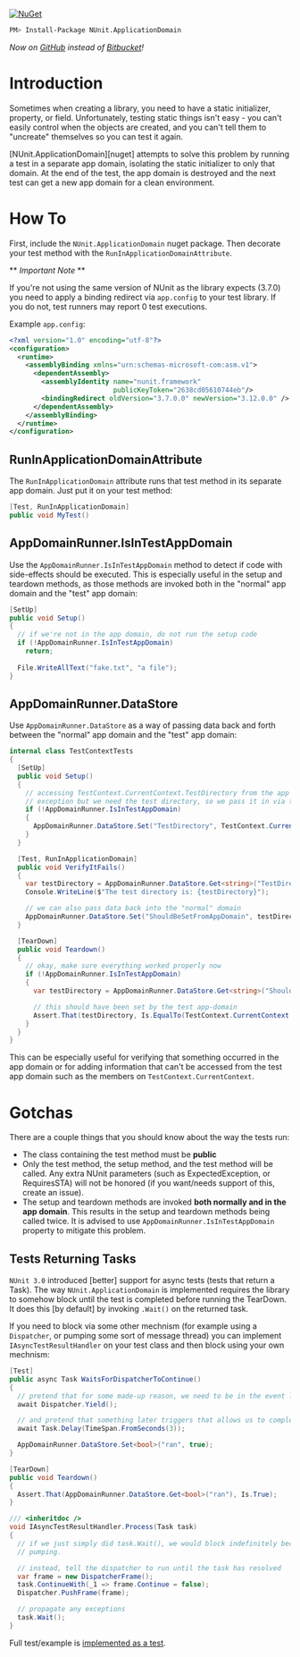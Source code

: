 [![NuGet](https://img.shields.io/nuget/v/NUnit.ApplicationDomain.svg)](NUnit.ApplicationDomain)

````bash
PM> Install-Package NUnit.ApplicationDomain
````

*Now on [GitHub][] instead of [Bitbucket][]!*

[bitbucket]: https://bitbucket.org/zastrowm/nunit.applicationdomain_bitbucket
[github]: https://github.com/zastrowm/NUnit.ApplicationDomain

# Introduction

Sometimes when creating a library, you need to have a static initializer, property, or field. Unfortunately, testing static things isn't easy - you can't easily control when the objects are created, and you can't tell them to "uncreate" themselves so you can test it again.

[NUnit.ApplicationDomain][nuget] attempts to solve this problem by running a test in a separate app domain, isolating the static initializer to only that domain.  At the end of the test, the app domain is destroyed and the next test can get a new app domain for a clean environment.

# How To

First, include the `NUnit.ApplicationDomain` nuget package.  Then decorate your test method with the `RunInApplicationDomainAttribute`.

** *Important Note* **

If you're not using the same version of NUnit as the library expects (3.7.0) you need to apply a binding redirect via `app.config` to your test library.  If you do not, test runners may report 0 test executions.

Example `app.config`:

```xml
<?xml version="1.0" encoding="utf-8"?>
<configuration>
  <runtime>
    <assemblyBinding xmlns="urn:schemas-microsoft-com:asm.v1">
      <dependentAssembly>
        <assemblyIdentity name="nunit.framework"
                          publicKeyToken="2638cd05610744eb"/>
        <bindingRedirect oldVersion="3.7.0.0" newVersion="3.12.0.0" />
      </dependentAssembly>
    </assemblyBinding>
  </runtime>
</configuration>
```

## RunInApplicationDomainAttribute

The `RunInApplicationDomain` attribute runs that test method in its separate app domain.  Just put it on your test method:

````csharp
[Test, RunInApplicationDomain]
public void MyTest()
````

## AppDomainRunner.IsInTestAppDomain

Use the `AppDomainRunner.IsInTestAppDomain` method to detect if code with side-effects should be executed. 
This is especially useful in the setup and teardown methods, as those methods are invoked both in the "normal"
app domain and the "test" app domain:

````csharp
[SetUp]
public void Setup()
{
  // if we're not in the app domain, do not run the setup code
  if (!AppDomainRunner.IsInTestAppDomain)
    return;
    
  File.WriteAllText("fake.txt", "a file");
}
````

## AppDomainRunner.DataStore

Use `AppDomainRunner.DataStore` as a way of passing data back and forth between the "normal" app domain and the "test" app domain:


````csharp
internal class TestContextTests
{
  [SetUp]
  public void Setup()
  {
    // accessing TestContext.CurrentContext.TestDirectory from the app domain will throw an
    // exception but we need the test directory, so we pass it in via the data store. 
    if (!AppDomainRunner.IsInTestAppDomain)
    {
      AppDomainRunner.DataStore.Set("TestDirectory", TestContext.CurrentContext.TestDirectory);
    }
  }

  [Test, RunInApplicationDomain]
  public void VerifyItFails()
  {
    var testDirectory = AppDomainRunner.DataStore.Get<string>("TestDirectory");
    Console.WriteLine($"The test directory is: {testDirectory}");

    // we can also pass data back into the "normal" domain
    AppDomainRunner.DataStore.Set("ShouldBeSetFromAppDomain", testDirectory);
  }

  [TearDown]
  public void Teardown()
  {
    // okay, make sure everything worked properly now
    if (!AppDomainRunner.IsInTestAppDomain)
    {
      var testDirectory = AppDomainRunner.DataStore.Get<string>("ShouldBeSetFromAppDomain");

      // this should have been set by the test app-domain
      Assert.That(testDirectory, Is.EqualTo(TestContext.CurrentContext.TestDirectory));
    }
  }
}
````

This can be especially useful for verifying that something occurred in the app domain or for adding information that can't be accessed from the test app domain such as the members on `TestContext.CurrentContext`.

# Gotchas

There are a couple things that you should know about the way the tests run:

* The class containing the test method must be **public**
* Only the test method, the setup method, and the test method will be called.  Any extra NUnit parameters (such as ExpectedException, or RequiresSTA) will not be honored (if you want/needs support of this, create an issue).
* The setup and teardown methods are invoked **both normally and in the app domain**.  This results in the setup and teardown methods being called twice. It is advised to use `AppDomainRunner.IsInTestAppDomain` property to mitigate this problem.

## Tests Returning Tasks

`NUnit 3.0` introduced [better] support for async tests (tests that return a Task).  The way `NUnit.ApplicationDomain` is implemented requires the library to somehow block until the test is completed before running the TearDown.  It does this [by default] by invoking `.Wait()` on the returned task.

If you need to block via some other mechnism (for example using a `Dispatcher`, or pumping some sort of message thread) you can implement `IAsyncTestResultHandler` on your test class and then block using your own mechnism:

```csharp
[Test]
public async Task WaitsForDispatcherToContinue()
{
  // pretend that for some made-up reason, we need to be in the event loop 
  await Dispatcher.Yield();

  // and pretend that something later triggers that allows us to complete
  await Task.Delay(TimeSpan.FromSeconds(3));

  AppDomainRunner.DataStore.Set<bool>("ran", true);
}

[TearDown]
public void Teardown()
{
  Assert.That(AppDomainRunner.DataStore.Get<bool>("ran"), Is.True);
}

/// <inheritdoc />
void IAsyncTestResultHandler.Process(Task task)
{
  // if we just simply did task.Wait(), we would block indefinitely because no-one is message
  // pumping. 

  // instead, tell the dispatcher to run until the task has resolved
  var frame = new DispatcherFrame();
  task.ContinueWith(_1 => frame.Continue = false);
  Dispatcher.PushFrame(frame);

  // propagate any exceptions
  task.Wait();
}
```

Full test/example is [implemented as a test](https://bitbucket.org/zastrowm/nunit.applicationdomain/src/master/test/NUnit.ApplicationDomain.Tests/AsyncTestWithDispatcherRunner.cs?fileviewer=file-view-default).
